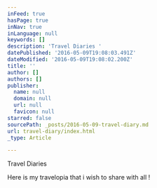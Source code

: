 ```yaml
---
inFeed: true
hasPage: true
inNav: true
inLanguage: null
keywords: []
description: 'Travel Diaries '
datePublished: '2016-05-09T19:08:03.491Z'
dateModified: '2016-05-09T19:08:02.200Z'
title: ''
author: []
authors: []
publisher:
  name: null
  domain: null
  url: null
  favicon: null
starred: false
sourcePath: _posts/2016-05-09-travel-diary.md
url: travel-diary/index.html
_type: Article

---
```

Travel Diaries 

Here is my travelopia that i wish to share with all !